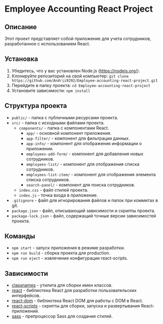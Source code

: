 # Employee Accounting React Project

## Описание
Этот проект представляет собой приложение для учета сотрудников, разработанное с использованием React.

## Установка
1. Убедитесь, что у вас установлен Node.js (https://nodejs.org/).
2. Клонируйте репозиторий на свой компьютер: `git clone https://github.com/Andrii9292/Employee-accounting-react-project.git`
3. Перейдите в папку проекта: `cd Employee-accounting-react-project`
4. Установите зависимости: `npm install`

## Структура проекта
- `public/` - папка с публичными ресурсами проекта.
- `src/` - папка с исходными файлами проекта.
    - `components/` - папка с компонентами React.
        - `app/` - основной компонент приложения.
        - `app-filter/` - компонент для фильтрации данных.
        - `app-info/` - компонент для отображения информации о приложении.
        - `employees-add-form/` - компонент для добавления новых сотрудников.
        - `employees-list/` - компонент для отображения списка сотрудников.
        - `employees-list-item/` - компонент для отображения элемента списка сотрудников.
        - `search-panel/` - компонент для поиска сотрудников.
    - `index.css` - файл стилей проекта.
    - `index.js` - точка входа в приложение.
- `.gitignore` - файл для игнорирования файлов и папок при коммитах в git.
- `package.json` - файл, описывающий зависимости и скрипты проекта.
- `package-lock.json` - файл, содержащий точные версии зависимостей проекта.

## Команды
- `npm start` - запуск приложения в режиме разработки.
- `npm run build` - сборка проекта для production.
- `npm run eject` - извлечение конфигурации react-scripts.

## Зависимости
- [classnames](https://www.npmjs.com/package/classnames) - утилита для сборки имен классов.
- [react](https://www.npmjs.com/package/react) - библиотека React для разработки пользовательских интерфейсов.
- [react-dom](https://www.npmjs.com/package/react-dom) - библиотека React DOM для работы с DOM в React.
- [react-scripts](https://www.npmjs.com/package/react-scripts) - скрипты для сборки, запуска и развертывания React-приложений.
- [sass](https://www.npmjs.com/package/sass) - препроцессор Sass для создания стилей.
